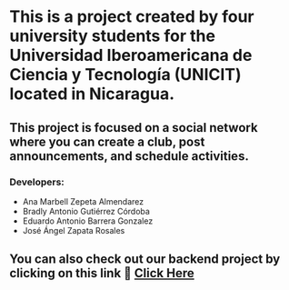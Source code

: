 <h1>
  This is a project created by four university students for the Universidad Iberoamericana de Ciencia y Tecnología (UNICIT) located in Nicaragua. 
</h1>
<h2>
  This project is focused on a social network where you can create a club, post announcements, and schedule activities.
</h2>
<div>
  <h3>
    Developers: 
  </h3>
  <ul>
    <li>
      Ana Marbell Zepeta Almendarez
    </li>
    <li>
      Bradly Antonio Gutiérrez Córdoba
    </li>
    <li>
      Eduardo Antonio Barrera Gonzalez 
    </li>
    <li>
      José Ángel Zapata Rosales
    </li>
  </ul>
</div>
<h2>
  You can also check out our backend project by clicking on this link 🔎
  <a href="https://github.com/JoseZapatar/ClubsUNICITbackend.git">Click Here</a>
</h2>
